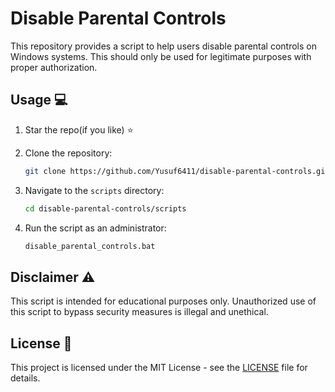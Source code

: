 # Disable Parental Controls 

This repository provides a script to help users disable parental controls on Windows systems. This should only be used for legitimate purposes with proper authorization.

## Usage 💻

1. Star the repo(if you like) ⭐

2. Clone the repository:
    ```bash
    git clone https://github.com/Yusuf6411/disable-parental-controls.git
    ```
3. Navigate to the `scripts` directory:
    ```bash
    cd disable-parental-controls/scripts
    ```
4. Run the script as an administrator:
    ```bash
    disable_parental_controls.bat
    ```

## Disclaimer ⚠️

This script is intended for educational purposes only. Unauthorized use of this script to bypass security measures is illegal and unethical.

## License 📄

This project is licensed under the MIT License - see the [LICENSE](LICENSE) file for details.
